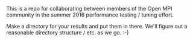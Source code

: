 This is a repo for collaborating between members of the Open MPI
community in the summer 2016 performance testing / tuning effort.

Make a directory for your results and put them in there.  We'll figure
out a reasonable directory structure / etc. as we go.  :-)
